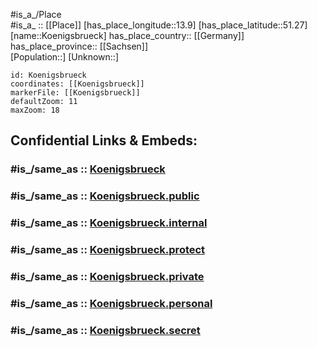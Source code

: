 ﻿---
confidential: public
isDeleted: false
location:
- 51.27
- 13.9
mapmarker: city
mapzoom:
- 7
- 12
SpocWebEntityId: 31748
tags:
- geo/City
type: City
---

#is_a_/Place  
#is_a_ :: [[Place]] 
[has_place_longitude::13.9] 
[has_place_latitude::51.27] 
[name::Koenigsbrueck] 
has_place_country:: [[Germany]]  
has_place_province:: [[Sachsen]]  
[Population::] 
[Unknown::] 


```leaflet
id: Koenigsbrueck
coordinates: [[Koenigsbrueck]] 
markerFile: [[Koenigsbrueck]] 
defaultZoom: 11 
maxZoom: 18
```


## Confidential Links & Embeds: 

### #is_/same_as :: [Koenigsbrueck](/_Standards/Earth/Continent/Europe/Europe~Central/Germany/Germany~East/Sachsen/counties~Sachsen/Bautzen/cities~Bautzen/Königsbrück/City/Koenigsbrueck.md) 

### #is_/same_as :: [Koenigsbrueck.public](/_public/Earth/Continent/Europe/Europe~Central/Germany/Germany~East/Sachsen/counties~Sachsen/Bautzen/cities~Bautzen/Königsbrück/City/Koenigsbrueck.public.md) 

### #is_/same_as :: [Koenigsbrueck.internal](/_internal/Earth/Continent/Europe/Europe~Central/Germany/Germany~East/Sachsen/counties~Sachsen/Bautzen/cities~Bautzen/Königsbrück/City/Koenigsbrueck.internal.md) 

### #is_/same_as :: [Koenigsbrueck.protect](/_protect/Earth/Continent/Europe/Europe~Central/Germany/Germany~East/Sachsen/counties~Sachsen/Bautzen/cities~Bautzen/Königsbrück/City/Koenigsbrueck.protect.md) 

### #is_/same_as :: [Koenigsbrueck.private](/_private/Earth/Continent/Europe/Europe~Central/Germany/Germany~East/Sachsen/counties~Sachsen/Bautzen/cities~Bautzen/Königsbrück/City/Koenigsbrueck.private.md) 

### #is_/same_as :: [Koenigsbrueck.personal](/_personal/Earth/Continent/Europe/Europe~Central/Germany/Germany~East/Sachsen/counties~Sachsen/Bautzen/cities~Bautzen/Königsbrück/City/Koenigsbrueck.personal.md) 

### #is_/same_as :: [Koenigsbrueck.secret](/_secret/Earth/Continent/Europe/Europe~Central/Germany/Germany~East/Sachsen/counties~Sachsen/Bautzen/cities~Bautzen/Königsbrück/City/Koenigsbrueck.secret.md)

